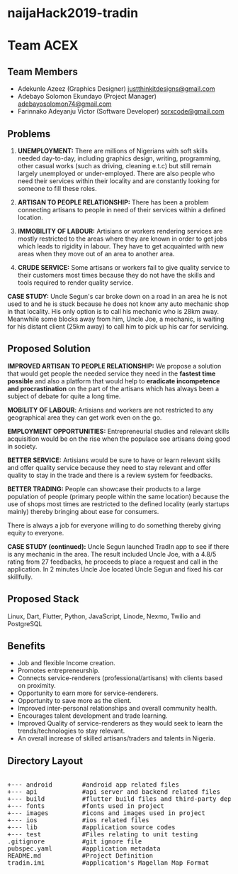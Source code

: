 # naijaHack2019-tradin

# Team ACEX

## Team Members

- Adekunle Azeez (Graphics Designer)
  justthinkitdesigns@gmail.com
- Adebayo Solomon Ekundayo (Project Manager)
  adebayosolomon74@gmail.com
- Farinnako Adeyanju Victor (Software Developer)
  sorxcode@gmail.com

## Problems

1. **UNEMPLOYMENT:** There are millions of Nigerians with soft skills needed day-to-day, including graphics design, writing, programming, other casual works (such as driving, cleaning e.t.c) but still remain largely unemployed or under-employed. There are also people who need their services within their locality and are constantly looking for someone to fill these roles.

2. **ARTISAN TO PEOPLE RELATIONSHIP:** There has been a problem connecting artisans to people in need of their services within a defined location.

3. **IMMOBILITY OF LABOUR:** Artisians or workers rendering services are mostly restricted to the areas where they are known in order to get jobs which leads to rigidity in labour. They have to get acquainted with new areas when they move out of an area to another area.

4. **CRUDE SERVICE:** Some artisans or workers fail to give quality service to their customers most times because they do not have the skills and tools required to render quality service.

**CASE STUDY:** Uncle Segun's car broke down on a road in an area he is not used to and he is stuck because he does not know any auto mechanic shop in that locality. His only option is to call his mechanic who is 28km away. Meanwhile some blocks away from him, Uncle Joe, a mechanic, is waiting for his distant client (25km away) to call him to pick up his car for servicing.

## Proposed Solution

**IMPROVED ARTISAN TO PEOPLE RELATIONSHIP:** We propose a solution that would get people the needed service they need in the **fastest time possible** and also a platform that would help to **eradicate incompetence and procrastination** on the part of the artisans which has always been a subject of debate for quite a long time.

**MOBILITY OF LABOUR**: Artisians and workers are not restricted to any geographical area they can get work even on the go.

**EMPLOYMENT OPPORTUNITIES:** Entrepreneurial studies and relevant skills acquisition would be on the rise when the populace see artisans doing good in society.

**BETTER SERVICE:** Artisians would be sure to have or learn relevant skills and offer quality service because they need to stay relevant and offer quality to stay in the trade and there is a review system for feedbacks.

**BETTER TRADING:** People can showcase their products to a large population of people (primary people within the same location) because the use of shops most times are restricted to the defined locality (early startups mainly) thereby bringing about ease for consumers.

There is always a job for everyone willing to do something thereby giving equity to everyone.

**CASE STUDY (continued):** Uncle Segun launched TradIn app to see if there is any mechanic in the area. The result included Uncle Joe, with a 4.8/5 rating from 27 feedbacks, he proceeds to place a request and call in the application. In 2 minutes Uncle Joe located Uncle Segun and fixed his car skillfully.

## Proposed Stack

Linux, Dart, Flutter, Python, JavaScript, Linode, Nexmo, Twilio and PostgreSQL

## Benefits

- Job and flexible Income creation.
- Promotes entrepreneurship.
- Connects service-renderers (professional/artisans) with clients based on proximity.
- Opportunity to earn more for service-renderers.
- Opportunity to save more as the client.
- Improved inter-personal relationships and overall community health.
- Encourages talent development and trade learning.
- Improved Quality of service-renderers as they would seek to learn the trends/technologies to stay relevant.
- An overall increase of skilled artisans/traders and talents in Nigeria.

## Directory Layout

<pre>

+--- android        #android app related files
+--- api            #api server and backend related files
+--- build          #flutter build files and third-party dependencies
+--- fonts          #fonts used in project
+--- images         #icons and images used in project
+--- ios            #ios related files
+--- lib            #application source codes
+--- test           #Files relating to unit testing
.gitignore          #git ignore file
pubspec.yaml        #application metadata
README.md           #Project Definition
tradin.imi          #application's Magellan Map Format
</pre>
